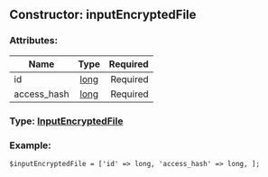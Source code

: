 ## Constructor: inputEncryptedFile  

### Attributes:

| Name     |    Type       | Required |
|----------|:-------------:|---------:|
|id|[long](../types/long.md) | Required|
|access\_hash|[long](../types/long.md) | Required|


### Type: [InputEncryptedFile](../types/InputEncryptedFile.md)

### Example:


```
$inputEncryptedFile = ['id' => long, 'access_hash' => long, ];
```